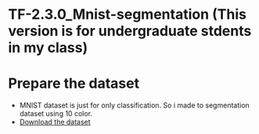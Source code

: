 # TF-2.3.0_Mnist-segmentation (This version is for undergraduate stdents in my class)

# Prepare the dataset
* MNIST dataset is just for only classification. So i made to segmentation dataset using 10 color.
* [Download the dataset]()
